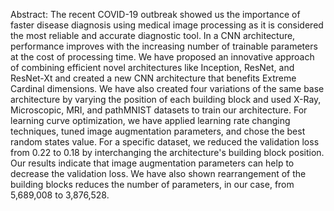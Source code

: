 Abstract:
The recent COVID-19 outbreak showed us the importance of faster disease diagnosis using medical image processing as it is considered the most reliable and accurate diagnostic tool. In a CNN architecture, performance improves with the increasing number of trainable parameters at the cost of processing time. We have proposed an innovative approach of combining efficient novel architectures like Inception, ResNet, and ResNet-Xt and created a new CNN architecture that benefits Extreme Cardinal dimensions. We have also created four variations of the same base architecture by varying the position of each building block and used X-Ray, Microscopic, MRI, and pathMNIST datasets to train our architecture. For learning curve optimization, we have applied learning rate changing techniques, tuned image augmentation parameters, and chose the best random states value. For a specific dataset, we reduced the validation loss from 0.22 to 0.18 by interchanging the architecture's building block position. Our results indicate that image augmentation parameters can help to decrease the validation loss. We have also shown rearrangement of the building blocks reduces the number of parameters, in our case, from 5,689,008 to 3,876,528.
